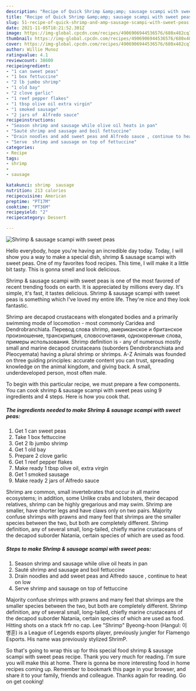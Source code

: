 ```yaml
---
description: "Recipe of Quick Shrimp &amp;amp; sausage scampi with sweet peas"
title: "Recipe of Quick Shrimp &amp;amp; sausage scampi with sweet peas"
slug: 51-recipe-of-quick-shrimp-and-amp-sausage-scampi-with-sweet-peas
date: 2021-11-05T18:21:52.301Z
image: https://img-global.cpcdn.com/recipes/4906906944536576/680x482cq70/shrimp-sausage-scampi-with-sweet-peas-recipe-main-photo.jpg
thumbnail: https://img-global.cpcdn.com/recipes/4906906944536576/680x482cq70/shrimp-sausage-scampi-with-sweet-peas-recipe-main-photo.jpg
cover: https://img-global.cpcdn.com/recipes/4906906944536576/680x482cq70/shrimp-sausage-scampi-with-sweet-peas-recipe-main-photo.jpg
author: Willie Munoz
ratingvalue: 4.1
reviewcount: 38600
recipeingredient:
- "1 can sweet peas"
- "1 box fettuccine"
- "2 lb jumbo shrimp"
- "1 old bay"
- "2 clove garlic"
- "1 reef pepper flakes"
- "1 tbsp olive oil extra virgin"
- "1 smoked sausage"
- "2 jars of  Alfredo sauce"
recipeinstructions:
- "Season shrimp and sausage while olive oil heats in pan"
- "Sauté shrimp and sausage and boil fettuccine"
- "Drain noodles and add sweet peas and Alfredo sauce , continue to heat on low"
- "Serve  shrimp and sausage on top of fettuccine"
categories:
- Recipe
tags:
- shrimp
- 
- sausage

katakunci: shrimp  sausage 
nutrition: 213 calories
recipecuisine: American
preptime: "PT17M"
cooktime: "PT36M"
recipeyield: "2"
recipecategory: Dessert

---
```



![Shrimp &amp; sausage scampi with sweet peas](https://img-global.cpcdn.com/recipes/4906906944536576/680x482cq70/shrimp-sausage-scampi-with-sweet-peas-recipe-main-photo.jpg)

Hello everybody, hope you're having an incredible day today. Today, I will show you a way to make a special dish, shrimp &amp; sausage scampi with sweet peas. One of my favorites food recipes. This time, I will make it a little bit tasty. This is gonna smell and look delicious.

Shrimp &amp; sausage scampi with sweet peas is one of the most favored of recent trending foods on earth. It is appreciated by millions every day. It's simple, it's fast, it tastes delicious. Shrimp &amp; sausage scampi with sweet peas is something which I've loved my entire life. They're nice and they look fantastic.

Shrimp are decapod crustaceans with elongated bodies and a primarily swimming mode of locomotion - most commonly Caridea and Dendrobranchiata. Перевод слова shrimp, американское и британское произношение, транскрипция, словосочетания, однокоренные слова, примеры использования. Shrimp definition is - any of numerous mostly small and marine decapod crustaceans (suborders Dendrobranchiata and Pleocyemata) having a plural shrimp or shrimps. A-Z Animals was founded on three guiding principles: accurate content you can trust, spreading knowledge on the animal kingdom, and giving back. A small, underdeveloped person, most often male.


To begin with this particular recipe, we must prepare a few components. You can cook shrimp &amp; sausage scampi with sweet peas using 9 ingredients and 4 steps. Here is how you cook that.

<!--inarticleads1-->

##### The ingredients needed to make Shrimp &amp; sausage scampi with sweet peas:

1. Get 1 can sweet peas
1. Take 1 box fettuccine
1. Get 2 lb jumbo shrimp
1. Get 1 old bay
1. Prepare 2 clove garlic
1. Get 1 reef pepper flakes
1. Make ready 1 tbsp olive oil, extra virgin
1. Get 1 smoked sausage
1. Make ready 2 jars of  Alfredo sauce


Shrimp are common, small invertebrates that occur in all marine ecosystems; in addition, some Unlike crabs and lobsters, their decapod relatives, shrimp can be highly gregarious and may swim. Shrimp are smaller, have shorter legs and have claws only on two pairs. Majority confuse shrimps with prawns and many feel that shrimps are the smaller species between the two, but both are completely different. Shrimp definition, any of several small, long-tailed, chiefly marine crustaceans of the decapod suborder Natania, certain species of which are used as food. 

<!--inarticleads2-->

##### Steps to make Shrimp &amp; sausage scampi with sweet peas:

1. Season shrimp and sausage while olive oil heats in pan
1. Sauté shrimp and sausage and boil fettuccine
1. Drain noodles and add sweet peas and Alfredo sauce , continue to heat on low
1. Serve  shrimp and sausage on top of fettuccine


Majority confuse shrimps with prawns and many feel that shrimps are the smaller species between the two, but both are completely different. Shrimp definition, any of several small, long-tailed, chiefly marine crustaceans of the decapod suborder Natania, certain species of which are used as food. Hitting shots on a stack frfr no cap. Lee &#34;Shrimp&#34; Byeong-hoon (Hangul: 이병훈) is a League of Legends esports player, previously jungler for Flamengo Esports. His name was previously stylized ShrimP. 

So that's going to wrap this up for this special food shrimp &amp; sausage scampi with sweet peas recipe. Thank you very much for reading. I'm sure you will make this at home. There is gonna be more interesting food in home recipes coming up. Remember to bookmark this page in your browser, and share it to your family, friends and colleague. Thanks again for reading. Go on get cooking!
